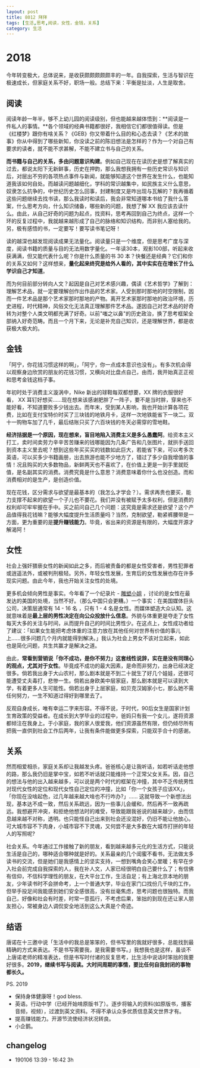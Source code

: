 ```yaml
---
layout: post
title: 8012 拜拜
tags: [生活,思考,阅读，女性，金钱，关系]
category: 生活
---
```


# 2018 

今年转变极大，总体说来，是收获颇颇颇颇颇丰的一年。自我探索，生活与智识在极速成长，但家庭关系不好，职场一般。总结下来：平衡是扯淡，人生是取舍。

## 阅读
阅读年龄一年半，够不上幼儿园的阅读级别，但也能越来越体悟到：**阅读是一件私人的事情。**各个领域的经典书籍都很好，我相信它们都很值得读。但是《红楼梦》跟你有啥关系？《GEB》你又带着什么目的和心态去读？《艺术的故事》你从中得到了哪些新知，你没读之前的陈旧想法是怎样的？作为一个对自己有要求的读者，就不能不求甚解，不能不建立书与自己的关系。

**而书籍与自己的关系，多由问题意识构建**。例如自己现在在读历史是想了解真实的过去，都说太阳下无新鲜事，历史在押韵，那么我想我拥有一些历史常识与知识后，对层出不穷的各项热点事件与新闻，就能够知道这个世界在发生什么，也能知道我该如何自处。而越读问题越细化，学科的常识越集中，如民族主义什么意思，奴隶怎么抗争的，中世纪历史怎么回事，封建制度又是咋出现与瓦解的？我再循着这些问题继续去找书读，那么我读时和读后，我会非常知道哪本书给了我什么答案，什么思考方向，什么知识储备，哪些新的问题，我想了解 XX 我应该去读什么。由此，从自己好奇的问题为起点，找资料，思考再回到自己为终点，这样一个环的反复过程中，我就越来越形成了自己的脉络和知识结构，而非别人塞给我的。另，极有感悟的书，一定要写！要写读书笔记呀！

读的越深也越发现阅读成果无法量化。阅读量只是一个维度，但是思考广度与深度，阅读书籍的质量与目的无法用数字量化。一年读30本，观影100部，听起来收获满满，但又能代表什么呢？你是什么质量的书 30 本？快餐还是经典？它们和你的关系又如何？这样想来，**量化起来终究是给外人看的，其中实实在在增长了什么学识自己才知道**。

而为何目前部分转向人文？起因是自己对艺术感兴趣，偶读《艺术哲学》了解到：理解艺术品，就一定要理解创作出作品的艺术家。人受到那时那地的时空限制，因而一件艺术品是那个艺术家那时那地的产物。离开艺术家那时那地的政治环境，历史进程，时代精神，风俗文化无法真正理解那件艺术品。遂因自己对艺术品的好奇转为对整个人类文明都充满了好奇。以前"嗤之以鼻"的历史政治，换了思考框架全部纳入好奇范畴。而且一个月下来，无论是补充自己知识，还是理解世界，都是收获极大极大的。


## 金钱
「阿宁，你花钱习惯这样的啊」，「阿宁，你一点成本意识也没有」。有多次机会得以观察身边欣赏的朋友的花钱习惯，又横向对比盘点自己，由而，我开始真正正视和思考金钱这档子事。

年初时处于消费主义漩涡中，Nike 新出的球鞋每双都想要，XX 牌的衣服很好看， XX 耳钉好想买......现在想来该感谢肥胖了一阵子，要不是当时胖，穿来也不能好看，不知道要败多少钱出去。而年末，受到某人影响，我也开始计算各项花费，比如在支付宝特价时买了三块钱的地铁月卡，这样一次地铁能省下一块二。双十一购物车加了几千，最后结账只买了六百块钱的冬天必需穿的雪地鞋。

**经济拮据是一个原因，现在想来，盲目地陷入消费主义是多么愚蠢阿**。给资本主义打工，卖时间卖劳力辛辛苦苦赚来的钱哪能因为几条广告和几张图片，就拱手送回到资本主义里去呢？想到这些年买买买的钱数如此巨大，若能省下来，可以考多次英语，可以买多少书籍画册，出去旅游也能不少地方了，错过了多少自我增值的事情！况且购买的大多数物品，新鲜两天也不喜欢了，在价值上更是一到手里就贬值，是名副其实的消费。消费究竟是什么意思？消费意味着你什么也没创造。而和消费相对的是生产，是创造价值。

现在花钱，区分需求与欲望是最基本的（我怎么才学会？）。需求再贵也要买，能力支撑不起来的欲望一个子儿也不要花。我们并没有被赋予太多权利，但是消费的权利却可牢牢握在手中。买之前问自己几个问题：这究竟是需求还是欲望？这个产品值得我花钱嘛？能够大幅度提升生活质量吗？当然，克制欲望，勒紧裤腰带是一方面，更为重要的是**提升赚钱能力**。毕竟，省出来的资源是有限的，大幅度开源才解渴阿！

## 女性
社会上强奸猥亵女性的新闻如此之多，而后被责备的都是女性受害者，男性犯罪者或逍遥法外，或被判刑极轻。另外，年轻女性发展，生育后的女性发展也存在许多现实问题。由此今年，我也开始关注女性的处境。

更多机会倾向男性是事实。今年看了一个纪录片 - [雕塑小姐](https://movie.douban.com/subject/5973966/) ，讨论的是女性在最发达的美国的处境，当然不好。（那么中国只会更糟。）一个事实：在美国媒体巨头公司，决策层通常有 14 - 16 名 ，只有 1 - 4 名是女性。而媒体塑造大众认知。这就意味着是**最上层的男性决定在向公众投放什么信息**。外貌与体重更是夺走了女性每天大多的关注与时间，从而提升自己的时间比男性少。在这点上，女性成功者给了建议：「如果女生能把考虑体重的注意力放在其他任何对世界有价值的事儿上......很多问题几个月内就能得到解决。」我认为社会上男女不该对立起来，如此也是简化问题，共生共赢才是解决之道。

由此，**常看到营销说「你不成功，是你不努力」这套线性说辞，实在是没有同理心的观点，尤其对于女性**。毕竟成不成功的最大因素，是命而非努力，出身已经决定很多。倘若我出身于大山农村，那么剧本就是不到二十就生了好几个娃娃，还很可能遭受丈夫毒打，悲惨一生。倘若出身欧美中层家庭，那么剧本就是可以读到大学，有着更多人生可能性。倘若出身于上层家庭，如贝克汉姆家小七，那么她不需任何努力，一生不知道过得好到哪里去了。

反观自身成长，唯有幸运二字来形容。不得不说，于时代，90后女生是国家计划生育政策的受益者。在成长到大学毕业的过程中，爸妈只有我一个女儿，遂将资源都倾注在我身上。于小家庭，我的家人很爱我，他们资源虽然有限，但仍倾尽所有把我一直供到社会工作后两年，让我有条件能做更多探索，只能双手合十的感谢。

## 关系
然而相爱相杀，家庭关系却让我越发头疼。爸爸核心是让我听话，如若听话走他想的路，那么我仍旧是掌中宝，如若不听话就只能维持一个正常父女关系。因，自己的想法与他的出入越来越多，可以说是两个时代的框架在冲撞，其中不乏传统男性对现代女性的定位和现代女性自己定位的冲撞，比如「你一个女孩子应该XX」，「你现在没啥起色，过几年越来越大啥也不行咋办?」...... 这就导致一个新想法出现，基本达不成一致，然后关系疏远，因为一些事儿会缓和，然后再不一致再疏远。我想避开冲突，和拒绝他想法时的难受，导致能跟我爸说的越来越少，由而信息越来越不对称，透明。也只能怪自己出来到社会还没混好，仍旧不能让他放心。可大城市容不下肉身，小城市容不下灵魂，又何尝不是大多数在大城市打拼的年轻人的写照呢?

社会关系。今年通过工作接触了新的朋友，看到越来越多元化的生活方式，只能说生活是自己的，哪种适合哪种就是好的。关系最亲的几个闺蜜不看书，无法做太多读书的交流，但是她们是我感情上的坚实支持，一想到嘴角会笑心里暖；有早在步入社会前完成自我探索的人，我在补人文，人家已经很明白自己要什么了；有信佛有信仰，不信科学理性的朋友，在大平台工作，生活自足；有上海北京本地的朋友，少年读书时不会拼命考，上一个普通大学，毕业在家门口找份几千块的工作，但举手投足间我能感到她们安全感很高，没有丝毫焦虑，思考问题也很独特。而我自己，好像和社会有时差，时常一意孤行，不考虑后果，笨拙的到现在还让家人朋友担心，常被身边人调侃安全地活到这么大真是个奇迹。
## 结语
唐诺在十三邀中说「生活中的我总是笨笨的，但书写里的我就好很多，总能找到最精确的方式来表达。不是书写需要我，是我需要书写。」我想我也是这样，虽谈不上唐诺老师的精准表达，但是书写时付诸的反复思考，比生活中说话时笨拙的我要好很多。**2019，继续书写与阅读。大时间周期的事情，要比任何自我封闭的事物都长久。**

PS. 2019 
- 保持身体健康呀！god bless. 
- 英语。行动中学（已经开始啃原版书了）。逐步将输入的资料(如原版书，播客音频，视频），过渡到英文资料。不得不承认众多优质信息英文世界才有。
- 提高赚钱能力。开源节流使经济状况转良。
- 小企鹅。

## changelog
- 190106 13:39 - 16:42 3h 


